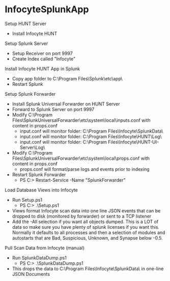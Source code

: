 # InfocyteSplunkApp
Setup HUNT Server
 - Install Infocyte HUNT
 
Setup Splunk Server
 - Setup Receiver on port 9997
 - Create Index called "Infocyte"
 
Install Infocyte HUNT App in Splunk 
 - Copy app folder to C:\Program Files\Splunk\etc\app\
 - Restart Splunk
 
Setup Splunk Forwarder
- Install Splunk Universal Forwarder on HUNT Server
- Forward to Splunk Server on port 9997
- Modify C:\Program Files\SplunkUniversalForwarder\etc\system\local\inputs.conf with content in props.conf
  - input.conf will monitor folder: C:\Program Files\Infocyte\SplunkData\
  - input.conf will monitor folder: C:\Program Files\Infocyte\HUNT\Log\
  - input.conf will monitor folder: C:\Program Files\Infocyte\HUNT-UI-Server\Log\
- Modify C:\Program Files\SplunkUniversalForwarder\etc\system\local\props.conf with content in props.conf
  - props.conf will format/parse logs and events prior to indexing
- Restart Splunk Forwarder
  - PS C:\> Restart-Service -Name "SplunkForwarder"

Load Database Views into Infocyte
- Run Setup.ps1
  - PS C:\> .\Setup.ps1
- Views format Infocyte scan data into one line JSON events that can be dropped to disk (monitored by forwarder) or sent to a TCP listener
- Add the -All selection if you want all objects dumped.  This is a LOT of data so make sure you have plenty of splunk licenses if you want this.  Normally it defaults to all processes and then a selection of modules and autostarts that are Bad, Suspicious, Unknown, and Synapse below -0.5.
  
Pull Scan Data from Infocyte (manual)
- Run SplunkDataDump.ps1
  - PS C:\> .\SplunkDataDump.ps1
- This drops the data to C:\Program Files\Infocyte\SplunkData\ in one-line JSON Documents
